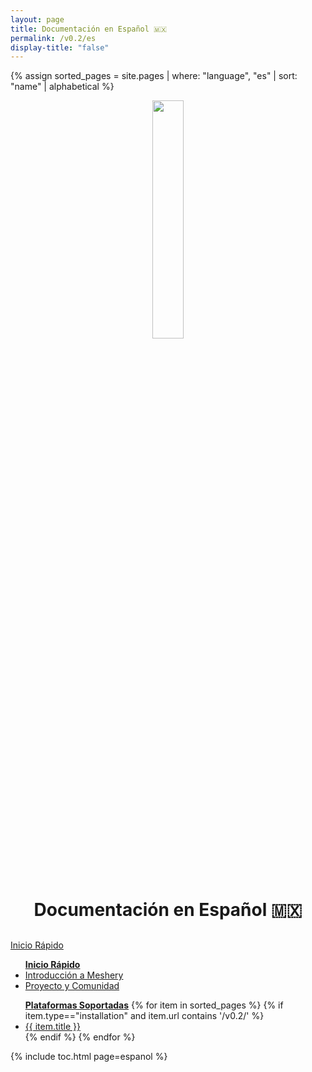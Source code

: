 ```yaml
---
layout: page
title: Documentación en Español 🇲🇽
permalink: /v0.2/es
display-title: "false"
---
```


{% assign sorted_pages = site.pages | where: "language", "es" | sort: "name" | alphabetical %}

<div style="display: block; text-align: center; margin-bottom: 30px;">
    <a href="https://layer5.io/meshery">
    <img style="width: calc(100% / 3.2); margin-bottom: 20px;"
         src="/assets/img/meshery/meshery-logo-light-text.svg" />
    </a>
    <p>
      <h1>Documentación en Español 🇲🇽</h1>
    </p>
</div>

<!-- Contribuir Inicio-->
<!-- QUICK START -->
  <div>
    <a href="{{ site.baseurl }}/es/installation">
        <div class="overview">Inicio&nbsp;Rápido</div>
    </a>
    <ul>
        <b><a href="{{ site.baseurl }}/es/installation" class="text-black">Inicio Rápido</a></b>
        <li><a href="{{ site.baseurl }}/es/overview">Introducción a Meshery</a></li>
        <li><a href="{{ site.baseurl }}/es/project">Proyecto y Comunidad</a></li>
    </ul>
    <ul><b><a href="{{ site.baseurl }}/es/installation/platforms" class="text-black">Plataformas Soportadas</a></b>
        {% for item in sorted_pages %}
        {% if item.type=="installation" and item.url contains '/v0.2/' %}
          <li><a href="{{ site.baseurl }}{{ item.url }}">{{ item.title }}</a></li>
          {% endif %}
        {% endfor %}
      </ul>
  </div>

{% include toc.html page=espanol %}
